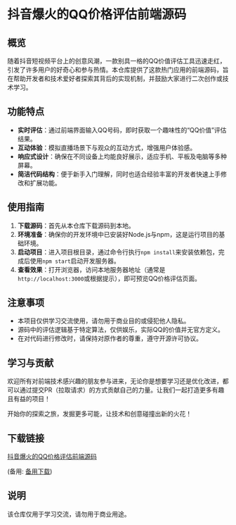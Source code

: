 # 抖音爆火的QQ价格评估前端源码

## 概览

随着抖音短视频平台上的创意风潮，一款别具一格的QQ价值评估工具迅速走红，引发了许多用户的好奇心和参与热情。本仓库提供了这款热门应用的前端源码，旨在帮助开发者和技术爱好者探索其背后的实现机制，并鼓励大家进行二次创作或技术学习。

## 功能特点

- **实时评估**：通过前端界面输入QQ号码，即时获取一个趣味性的“QQ价值”评估结果。
- **互动体验**：模拟直播场景下与观众的互动方式，增强用户体验感。
- **响应式设计**：确保在不同设备上均能良好展示，适应手机、平板及电脑等多种屏幕。
- **简洁代码结构**：便于新手入门理解，同时也适合经验丰富的开发者快速上手修改和扩展功能。

## 使用指南

1. **下载源码**：首先从本仓库下载源码到本地。
2. **环境准备**：确保你的开发环境中已安装好Node.js与npm，这是运行项目的基础环境。
3. **启动项目**：进入项目根目录，通过命令行执行`npm install`来安装依赖包，完成后使用`npm start`启动开发服务器。
4. **查看效果**：打开浏览器，访问本地服务器地址（通常是`http://localhost:3000`或根据提示），即可预览QQ价格评估页面。

## 注意事项

- 本项目仅供学习交流使用，请勿用于商业目的或侵犯他人隐私。
- 源码中的评估逻辑基于特定算法，仅供娱乐，实际QQ的价值并无官方定义。
- 在对代码进行修改时，请保持对原作者的尊重，遵守开源许可协议。

## 学习与贡献

欢迎所有对前端技术感兴趣的朋友参与进来，无论你是想要学习还是优化改进，都可以通过提交PR（拉取请求）的方式贡献自己的力量。让我们一起打造更多有趣且有益的项目！

开始你的探索之旅，发掘更多可能，让技术和创意碰撞出新的火花！

## 下载链接
[抖音爆火的QQ价格评估前端源码](https://pan.quark.cn/s/fb400895ff16) 

(备用: [备用下载](https://pan.baidu.com/s/1gtP9fnvQmflOYgbaIWfqkg?pwd=1234))

## 说明

该仓库仅用于学习交流，请勿用于商业用途。
